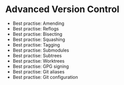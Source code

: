 # Advanced Version Control

* Best practise: Amending
* Best practise: Reflogs
* Best practise: Bisecting
* Best practise: Squashing
* Best practise: Tagging
* Best practise: Submodules
* Best practise: Subtrees
* Best practise: Worktrees
* Best practise: GPG signing
* Best practise: Git aliases
* Best practise: Git configuration
